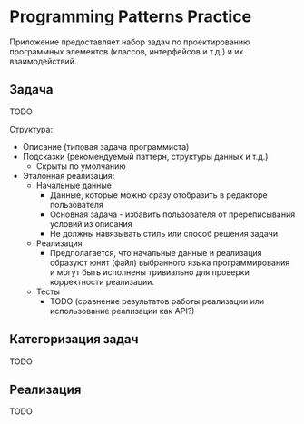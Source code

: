 # Programming Patterns Practice

Приложение предоставляет набор задач по проектированию программных элементов (классов, интерфейсов и т.д.)
и их взаимодействий.

## Задача

TODO

Структура:

- Описание (типовая задача программиста)
- Подсказки (рекомендуемый паттерн, структуры данных и т.д.)
  - Скрыты по умолчанию
- Эталонная реализация:
  - Начальные данные
    - Данные, которые можно сразу отобразить в редакторе пользователя
    - Основная задача - избавить пользователя от пререписывания условий из описания
    - Не должны навязывать стиль или способ решения задачи
  - Реализация
    - Предполагается, что начальные данные и реализация образуют юнит (файл)
      выбранного языка программирования и могут быть исполнены тривиально для
      проверки корректности реализации.
  - Тесты
    - TODO (сравнение результатов работы реализации или использование реализации как API?)

## Категоризация задач

TODO

## Реализация

TODO
